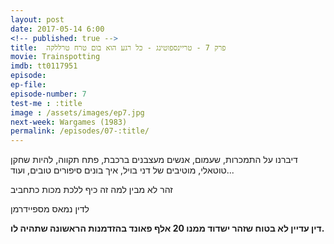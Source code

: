 ```yaml
---
layout: post
date: 2017-05-14 6:00
<!-- published: true -->
title: 	פרק 7 - טריינספוטינג - כל רגע הוא בום טרח טרללקה
movie: Trainspotting
imdb: tt0117951
episode: 
ep-file: 
episode-number: 7
test-me : :title
image : /assets/images/ep7.jpg
next-week: Wargames (1983)
permalink: /episodes/07-:title/
---
```

דיברנו על התמכרות, שעמום, אנשים מעצבנים ברכבת, פתח תקווה, להיות שחקן טוטאלי, מוטיבים של דני בויל, איך בונים סיפורים טובים, ועוד...

זהר לא מבין למה זה כיף ללכת מכות כתחביב

לדין נמאס מספיידרמן

**דין עדיין לא בטוח שזהר ישדוד ממנו 20 אלף פאונד בהזדמנות הראשונה שתהיה לו.**